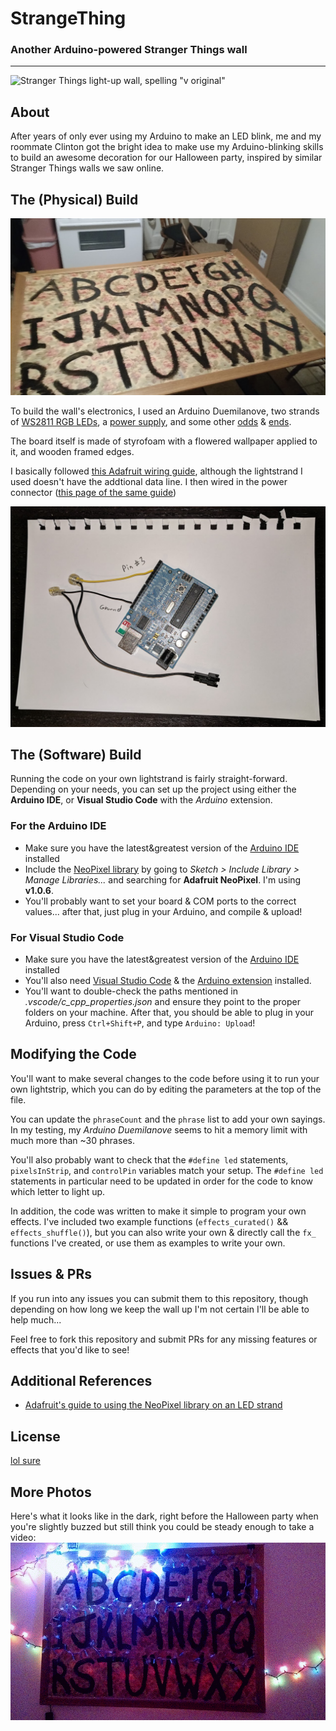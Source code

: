# StrangeThing
### Another Arduino-powered Stranger Things wall
---

![Stranger Things light-up wall, spelling "v original"](https://raw.githubusercontent.com/DeadlyBrad42/StrangeThing/master/assets/img/lightup02.gif)

## About
After years of only ever using my Arduino to make an LED blink, me and my roommate Clinton got the bright idea to make use my Arduino-blinking skills to build an awesome decoration for our Halloween party, inspired by similar Stranger Things walls we saw online.

## The (Physical) Build
![before adding the light strand](https://raw.githubusercontent.com/DeadlyBrad42/StrangeThing/master/assets/img/build01.jpg)

To build the wall's electronics, I used an Arduino Duemilanove, two strands of [WS2811 RGB LEDs](https://www.amazon.com/dp/B00MXW054Y/ref=as_li_ss_tl?_encoding=UTF8&me=&linkCode=ll1&tag=om03-20&linkId=76a7c1abdb34ac500a43f9974eba99ec), a [power supply](https://www.adafruit.com/product/1466), and some other [odds](https://www.adafruit.com/product/368) & [ends](https://www.adafruit.com/product/2880).

The board itself is made of styrofoam with a flowered wallpaper applied to it, and wooden framed edges.

I basically followed [this Adafruit wiring guide](https://learn.adafruit.com/12mm-led-pixels/wiring), although the lightstrand I used doesn't have the addtional data line. I then wired in the power connector ([this page of the same guide](https://learn.adafruit.com/12mm-led-pixels/power))

![Wired in power & data lines using a JST connector](https://raw.githubusercontent.com/DeadlyBrad42/StrangeThing/master/assets/img/wiring01.jpg)

## The (Software) Build
Running the code on your own lightstrand is fairly straight-forward. Depending on your needs, you can set up the project using either the **Arduino IDE**, or **Visual Studio Code** with the _Arduino_ extension.

### For the Arduino IDE
* Make sure you have the latest&greatest version of the [Arduino IDE](https://www.arduino.cc/en/Main/Software) installed
* Include the [NeoPixel library](https://github.com/adafruit/Adafruit_NeoPixel) by going to _Sketch > Include Library > Manage Libraries..._ and searching for **Adafruit NeoPixel**. I'm using **v1.0.6**.
* You'll probably want to set your board & COM ports to the correct values... after that, just plug in your Arduino, and compile & upload!

### For Visual Studio Code
* Make sure you have the latest&greatest version of the [Arduino IDE](https://www.arduino.cc/en/Main/Software) installed
* You'll also need [Visual Studio Code](https://code.visualstudio.com/) & the [Arduino extension](https://marketplace.visualstudio.com/items?itemName=vsciot-vscode.vscode-arduino) installed.
* You'll want to double-check the paths mentioned in _.vscode/c_cpp_properties.json_ and ensure they point to the proper folders on your machine. After that, you should be able to plug in your Arduino, press `Ctrl+Shift+P`, and type `Arduino: Upload`!

## Modifying the Code
You'll want to make several changes to the code before using it to run your own lightstrip, which you can do by editing the parameters at the top of the file.

You can update the `phraseCount` and the `phrase` list to add your own sayings. In my testing, my _Arduino Duemilanove_ seems to hit a memory limit with much more than ~30 phrases.

You'll also probably want to check that the `#define led` statements, `pixelsInStrip`, and `controlPin` variables match your setup. The `#define led` statements in particular need to be updated in order for the code to know which letter to light up.

In addition, the code was written to make it simple to program your own effects. I've included two example functions (`effects_curated()` && `effects_shuffle()`), but you can also write your own & directly call the `fx_` functions I've created, or use them as examples to write your own.

## Issues & PRs
If you run into any issues you can submit them to this repository, though depending on how long we keep the wall up I'm not certain I'll be able to help much...

Feel free to fork this repository and submit PRs for any missing features or effects that you'd like to see!

## Additional References
* [Adafruit's guide to using the NeoPixel library on an LED strand](https://learn.adafruit.com/12mm-led-pixels/overview)

## License
[lol sure](https://github.com/DeadlyBrad42/StrangeThing/blob/master/LICENSE)

## More Photos
Here's what it looks like in the dark, right before the Halloween party when you're slightly buzzed but still think you could be steady enough to take a video:
![](https://raw.githubusercontent.com/DeadlyBrad42/StrangeThing/master/assets/img/lightup01.gif)

